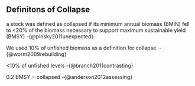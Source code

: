 ## Definitons of Collapse

a stock was defined as collapsed if its minimum annual biomass (BMIN) fell to <20% of the biomass necessary to support maximum sustainable yield (BMSY)
	-{@pinsky2011unexpected}

We used 10% of unfished biomass as a definition for collapse.
    -{@worm2009rebuilding}

<10% of unfished levels
    -{@branch2011contrasting}

0.2 BMSY = collapsed
    -{@anderson2012assessing}